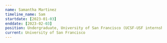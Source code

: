 ```yaml
---
name: Samantha Martinez
timeline_name: Sam
startdate: [2023-01-03]
enddate: [2023-02-03]
position: Undergraduate, University of San Francisco (UCSF-USF internship program)
current: University of San Francisco
---
```

